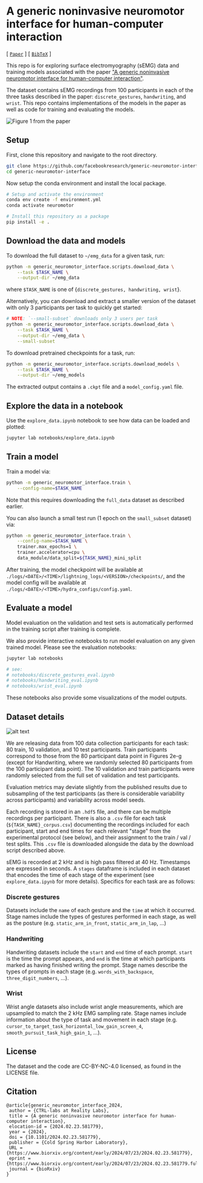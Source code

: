 # A generic noninvasive neuromotor interface for human-computer interaction

[ [`Paper`](https://www.biorxiv.org/content/10.1101/2024.02.23.581779v2) ] [ [`BibTeX`](#citation) ]

This repo is for exploring surface electromyography (sEMG) data and training models associated with the paper ["A generic noninvasive neuromotor interface for human-computer interaction"](https://www.biorxiv.org/content/10.1101/2024.02.23.581779v2).

The dataset contains sEMG recordings from 100 participants in each of the three tasks described in the paper: `discrete_gestures`, `handwriting`, and `wrist`. This repo contains implementations of the models in the paper as well as code for training and evaluating the models.

![Figure 1 from the paper](images/figure_1.png)

## Setup

First, clone this repository and navigate to the root directory.

```bash
git clone https://github.com/facebookresearch/generic-neuromotor-interface.git
cd generic-neuromotor-interface
```

Now setup the conda environment and install the local package.

```bash
# Setup and activate the environment
conda env create -f environment.yml
conda activate neuromotor

# Install this repository as a package
pip install -e .
```

## Download the data and models

To download the full dataset to `~/emg_data` for a given task, run:

```bash
python -m generic_neuromotor_interface.scripts.download_data \
    --task $TASK_NAME \
    --output-dir ~/emg_data
```

where `$TASK_NAME`  is one of {`discrete_gestures, handwriting, wrist`}.

Alternatively, you can download and extract a smaller version of the dataset with only 3 participants per task to quickly get started:

```bash
# NOTE: `--small-subset` downloads only 3 users per task
python -m generic_neuromotor_interface.scripts.download_data \
    --task $TASK_NAME \
    --output-dir ~/emg_data \
    --small-subset
```

To download pretrained checkpoints for a task, run:

```bash
python -m generic_neuromotor_interface.scripts.download_models \
    --task $TASK_NAME \
    --output-dir ~/emg_models
```

The extracted output contains a `.ckpt` file and a `model_config.yaml` file.

## Explore the data in a notebook

Use the `explore_data.ipynb` notebook to see how data can be loaded and plotted:

```bash
jupyter lab notebooks/explore_data.ipynb
```

## Train a model

Train a model via:

```bash
python -m generic_neuromotor_interface.train \
    --config-name=$TASK_NAME
```

Note that this requires downloading the `full_data` dataset as described earlier.

You can also launch a small test run (1 epoch on the `small_subset` dataset) via:

```bash
python -m generic_neuromotor_interface.train \
    --config-name=$TASK_NAME \
    trainer.max_epochs=1 \
    trainer.accelerator=cpu \
    data_module/data_split=${TASK_NAME}_mini_split
```

After training, the model checkpoint will be available at `./logs/<DATE>/<TIME>/lightning_logs/<VERSION>/checkpoints/`, and the model config will be available at `./logs/<DATE>/<TIME>/hydra_configs/config.yaml`.

## Evaluate a model

Model evaluation on the validation and test sets is automatically performed in the training script after training is complete.

We also provide interactive notebooks to run model evaluation on any given trained model. Please see the evaluation notebooks:

```bash
jupyter lab notebooks

# see:
# notebooks/discrete_gestures_eval.ipynb
# notebooks/handwriting_eval.ipynb
# notebooks/wrist_eval.ipynb
```
These notebooks also provide some visualizations of the model outputs.

## Dataset details

![alt text](images/data_stats.png)

We are releasing data from 100 data collection participants for each task: 80 train, 10 validation, and 10 test participants. Train participants correspond to those from the 80 participant data point in Figures 2e-g (except for Handwriting, where we randomly selected 80 participants from the 100 participant data point). The 10 validation and train participants were randomly selected from the full set of validation and test participants.

Evaluation metrics may deviate slightly from the published results due to subsampling of the test participants (as there is considerable variability across participants) and variability across model seeds.

Each recording is stored in an `.hdf5` file, and there can be multiple recordings per participant. There is also a `.csv` file for each task (`${TASK_NAME}_corpus.csv`) documenting the recordings included for each participant, start and end times for each relevant "stage" from the experimental protocol (see below), and their assignment to the train / val / test splits. This `.csv` file is downloaded alongside the data by the download script described above.

sEMG is recorded at 2 kHz and is high pass filtered at 40 Hz. Timestamps are expressed in seconds. A `stages` dataframe is included in each dataset that encodes the time of each stage of the experiment (see `explore_data.ipynb` for more details). Specifics for each task are as follows:

### Discrete gestures

Datasets include the `name` of each gesture and the `time` at which it occurred. Stage names include the types of gestures performed in each stage, as well as the posture (e.g. `static_arm_in_front`, `static_arm_in_lap`, ...)

### Handwriting

Handwriting datasets include the `start` and `end` time of each prompt. `start` is the time the prompt appears, and `end` is the time at which participants marked as having finished writing the prompt. Stage names describe the types of prompts in each stage (e.g. `words_with_backspace`, `three_digit_numbers`, ...).

### Wrist

Wrist angle datasets also include wrist angle measurements, which are upsampled to match the 2 kHz EMG sampling rate. Stage names include information about the type of task and movement in each stage (e.g. `cursor_to_target_task_horizontal_low_gain_screen_4`, `smooth_pursuit_task_high_gain_1`, ...).

## License

The dataset and the code are CC-BY-NC-4.0 licensed, as found in the LICENSE file.

## Citation

```
@article{generic_neuromotor_interface_2024,
 author = {CTRL-labs at Reality Labs},
 title = {A generic noninvasive neuromotor interface for human-computer interaction},
 elocation-id = {2024.02.23.581779},
 year = {2024},
 doi = {10.1101/2024.02.23.581779},
 publisher = {Cold Spring Harbor Laboratory},
 URL = {https://www.biorxiv.org/content/early/2024/07/23/2024.02.23.581779},
 eprint = {https://www.biorxiv.org/content/early/2024/07/23/2024.02.23.581779.full.pdf},
 journal = {bioRxiv}
}
```
